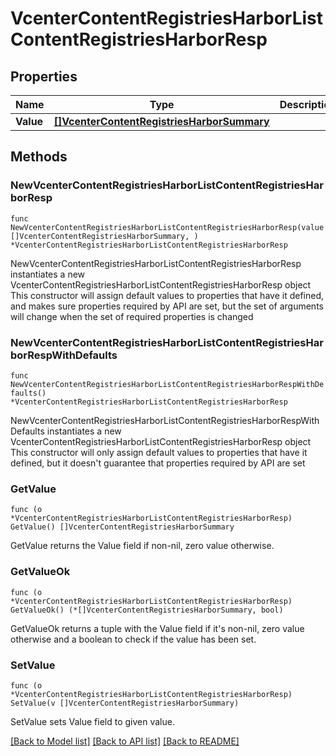 # VcenterContentRegistriesHarborListContentRegistriesHarborResp

## Properties

Name | Type | Description | Notes
------------ | ------------- | ------------- | -------------
**Value** | [**[]VcenterContentRegistriesHarborSummary**](VcenterContentRegistriesHarborSummary.md) |  | 

## Methods

### NewVcenterContentRegistriesHarborListContentRegistriesHarborResp

`func NewVcenterContentRegistriesHarborListContentRegistriesHarborResp(value []VcenterContentRegistriesHarborSummary, ) *VcenterContentRegistriesHarborListContentRegistriesHarborResp`

NewVcenterContentRegistriesHarborListContentRegistriesHarborResp instantiates a new VcenterContentRegistriesHarborListContentRegistriesHarborResp object
This constructor will assign default values to properties that have it defined,
and makes sure properties required by API are set, but the set of arguments
will change when the set of required properties is changed

### NewVcenterContentRegistriesHarborListContentRegistriesHarborRespWithDefaults

`func NewVcenterContentRegistriesHarborListContentRegistriesHarborRespWithDefaults() *VcenterContentRegistriesHarborListContentRegistriesHarborResp`

NewVcenterContentRegistriesHarborListContentRegistriesHarborRespWithDefaults instantiates a new VcenterContentRegistriesHarborListContentRegistriesHarborResp object
This constructor will only assign default values to properties that have it defined,
but it doesn't guarantee that properties required by API are set

### GetValue

`func (o *VcenterContentRegistriesHarborListContentRegistriesHarborResp) GetValue() []VcenterContentRegistriesHarborSummary`

GetValue returns the Value field if non-nil, zero value otherwise.

### GetValueOk

`func (o *VcenterContentRegistriesHarborListContentRegistriesHarborResp) GetValueOk() (*[]VcenterContentRegistriesHarborSummary, bool)`

GetValueOk returns a tuple with the Value field if it's non-nil, zero value otherwise
and a boolean to check if the value has been set.

### SetValue

`func (o *VcenterContentRegistriesHarborListContentRegistriesHarborResp) SetValue(v []VcenterContentRegistriesHarborSummary)`

SetValue sets Value field to given value.



[[Back to Model list]](../README.md#documentation-for-models) [[Back to API list]](../README.md#documentation-for-api-endpoints) [[Back to README]](../README.md)


